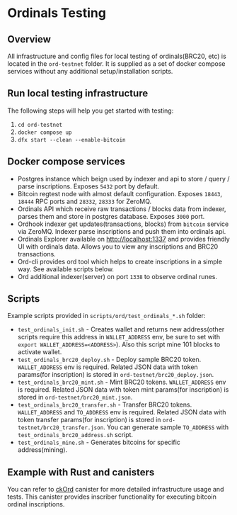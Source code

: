 # Ordinals Testing
## Overview
All infrastructure and config files for local testing of ordinals(BRC20, etc) is located in the `ord-testnet` folder. It is supplied as a set of docker compose services without any additional setup/installation scripts.

## Run local testing infrastructure
The following steps will help you get started with testing:
1. ```cd ord-testnet```
2. ```docker compose up```
3. ```dfx start --clean --enable-bitcoin```

## Docker compose services
- Postgres instance which beign used by indexer and api to store / query / parse inscriptions. Exposes `5432` port by default.
- Bitcoin regtest node with almost default configuration. Exposes `18443`, `18444` RPC ports and `28332`, `28333` for ZeroMQ.
- Ordinals API which receive raw transactions / blocks data from indexer, parses them and store in postgres database. Exposes `3000` port.
- Ordhook indexer get updates(transactions, blocks) from `bitcoin` service via ZeroMQ. Indexer parse inscriptions and push them into ordinals api.
- Ordinals Explorer available on [http://localhost:1337](http://localhost:1337) and provides friendly UI with ordinals data. Allows you to view any inscriptions and BRC20 transactions.
- Ord-cli provides ord tool which helps to create inscriptions in a simple way. See available scripts below.
- Ord additional indexer(server) on port `1338` to observe ordinal runes.

## Scripts
Example scripts provided in `scripts/ord/test_ordinals_*.sh` folder:
- `test_ordinals_init.sh` - Creates wallet and returns new address(other scripts require this address in `WALLET_ADDRESS` env, be sure to set with `export WALLET_ADDRESS=<ADDRESS>`). Also this script mine 101 blocks to activate wallet.
- `test_ordinals_brc20_deploy.sh` - Deploy sample BRC20 token. `WALLET_ADDRESS` env is required. Related JSON data with token params(for inscription) is stored in `ord-testnet/brc20_deploy.json`.
- `test_ordinals_brc20_mint.sh` - Mint BRC20 tokens. `WALLET_ADDRESS` env is required. Related JSON data with token mint params(for inscription) is stored in `ord-testnet/brc20_mint.json`.
- `test_ordinals_brc20_transfer.sh` - Transfer BRC20 tokens. `WALLET_ADDRESS` and `TO_ADDRESS` env is required. Related JSON data with token transfer params(for inscription) is stored in `ord-testnet/brc20_transfer.json`. You can generate sample `TO_ADDRESS` with `test_ordinals_brc20_address.sh` script.
- `test_ordinals_mine.sh` - Generates bitcoins for specific address(mining).

## Example with Rust and canisters
You can refer to [ckOrd](https://github.com/bitfinity-network/ckOrd) canister for more detailed infrastructure usage and tests. This canister provides inscriber functionality for executing bitcoin ordinal inscriptions.
